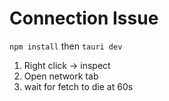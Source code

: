 # Connection Issue
`npm install` then `tauri dev` 

1. Right click -> inspect
2. Open network tab
3. wait for fetch to die at 60s
